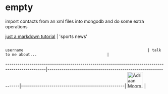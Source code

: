 # empty
import contacts from an xml files into mongodb and do some extra operations

[just a markdown tutorial](http://espn.go.com/)  | 'sports news' 

                                                                                                                  username                                                       | talk to me about...                               |
--------------------------------------------------------------------------------------------------|----------------------------------------------------------------|---------------------------------------------------|
 <img src="https://avatars.githubusercontent.com/adriaanm"     height="50px" title="Adriaan Moors"/>        |
